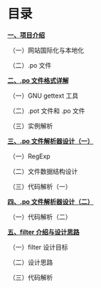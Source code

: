 # 目录

**[一、项目介绍](项目介绍.md)**

​	（一）网站国际化与本地化

​	（二）.po 文件

**[二、.po 文件格式详解](po文件格式详解.md)**

​	（一）GNU gettext 工具

​	（二）.pot 文件和 .po 文件

​	（三）实例解析

**[三、.po 文件解析器设计（一）](po文件解析器设计（一）.md)**

​	（一）RegExp

​	（二）文件数据结构设计

​	（三）代码解析（一）

[**四、.po 文件解析器设计（二）**](po文件解析器设计（二）.md)

​	（一）代码解析（二）

[**五、filter 介绍与设计思路**](filter介绍与设计思路.md)

​	（一）filter 设计目标

​	（二）设计思路

​	（三）代码解析
